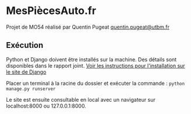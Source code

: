 # MesPiècesAuto.fr
Projet de MO54 réalisé par Quentin Pugeat <quentin.pugeat@utbm.fr>

## Exécution
Python et Django doivent être installés sur la machine. Des détails sont disponibles dans le rapport joint.
[Voir les instructions pour l'installation sur le site de Django](https://docs.djangoproject.com/en/4.0/topics/install/#installing-official-release)

Placer un terminal à la racine du dossier et exécuter la commande :
`python manage.py runserver`

Le site est ensuite consultable en local avec un navigateur sur localhost:8000 ou 127.0.0.1:8000.